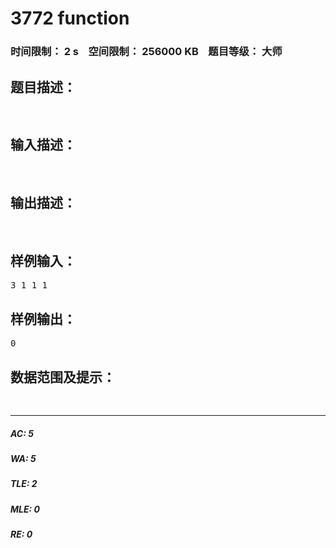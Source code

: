 # 3772 function   
### 时间限制： 2 s&nbsp;&nbsp;&nbsp;&nbsp;空间限制： 256000 KB&nbsp;&nbsp;&nbsp;&nbsp;题目等级： 大师  
## 题目描述：  

<pre>

</pre>
  
  
## 输入描述：  

<pre>

</pre>
  
  
## 输出描述：  

<pre>

</pre>
  
  
## 样例输入：  

<pre>
3 1 1 1
</pre>
  
  
## 样例输出：  

<pre>
0
</pre>
  
  
## 数据范围及提示：  

<pre>

</pre>
  
  
***  

##### AC: 5  
##### WA: 5  
##### TLE: 2  
##### MLE: 0  
##### RE: 0  
